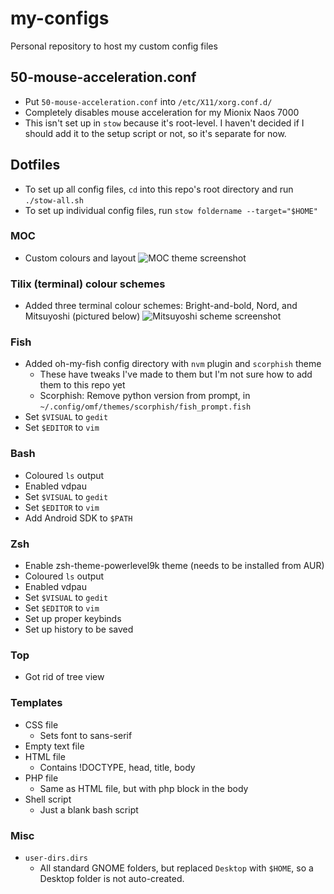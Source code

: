 # my-configs
Personal repository to host my custom config files

## 50-mouse-acceleration.conf
* Put `50-mouse-acceleration.conf` into `/etc/X11/xorg.conf.d/`
* Completely disables mouse acceleration for my Mionix Naos 7000
* This isn't set up in `stow` because it's root-level. I haven't decided if I should add it to the setup script or not, so it's separate for now. 

## Dotfiles
* To set up all config files, `cd` into this repo's root directory and run `./stow-all.sh`
* To set up individual config files, run `stow foldername --target="$HOME"`

### MOC
* Custom colours and layout
![MOC theme screenshot](https://i.imgur.com/1gPMbvd.png)

### Tilix (terminal) colour schemes
* Added three terminal colour schemes: Bright-and-bold, Nord, and Mitsuyoshi (pictured below)
![Mitsuyoshi scheme screenshot](https://i.imgur.com/TElTRhU.png)

### Fish
* Added oh-my-fish config directory with `nvm` plugin and `scorphish` theme
  * These have tweaks I've made to them but I'm not sure how to add them to this repo yet
  * Scorphish: Remove python version from prompt, in `~/.config/omf/themes/scorphish/fish_prompt.fish`
* Set `$VISUAL` to `gedit`
* Set `$EDITOR` to `vim`

### Bash
* Coloured `ls` output
* Enabled vdpau
* Set `$VISUAL` to `gedit`
* Set `$EDITOR` to `vim`
* Add Android SDK to `$PATH `

### Zsh
* Enable zsh-theme-powerlevel9k theme (needs to be installed from AUR)
* Coloured `ls` output
* Enabled vdpau
* Set `$VISUAL` to `gedit`
* Set `$EDITOR` to `vim`
* Set up proper keybinds
* Set up history to be saved

### Top
* Got rid of tree view

### Templates
* CSS file
  * Sets font to sans-serif
* Empty text file
* HTML file
  * Contains !DOCTYPE, head, title, body
* PHP file
  * Same as HTML file, but with php block in the body
* Shell script
  * Just a blank bash script

### Misc
* `user-dirs.dirs`
  * All standard GNOME folders, but replaced `Desktop` with `$HOME`, so a Desktop folder is not auto-created.

